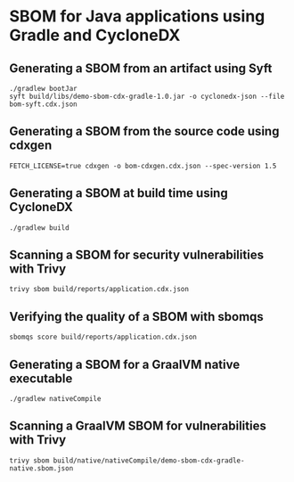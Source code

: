 # SBOM for Java applications using Gradle and CycloneDX

## Generating a SBOM from an artifact using Syft

```shell
./gradlew bootJar
syft build/libs/demo-sbom-cdx-gradle-1.0.jar -o cyclonedx-json --file bom-syft.cdx.json
```

## Generating a SBOM from the source code using cdxgen

```shell
FETCH_LICENSE=true cdxgen -o bom-cdxgen.cdx.json --spec-version 1.5
```

## Generating a SBOM at build time using CycloneDX

```shell
./gradlew build
```

## Scanning a SBOM for security vulnerabilities with Trivy

```shell
trivy sbom build/reports/application.cdx.json
```

## Verifying the quality of a SBOM with sbomqs

```shell
sbomqs score build/reports/application.cdx.json
```

## Generating a SBOM for a GraalVM native executable

```shell
./gradlew nativeCompile
```

## Scanning a GraalVM SBOM for vulnerabilities with Trivy

```shell
trivy sbom build/native/nativeCompile/demo-sbom-cdx-gradle-native.sbom.json
```
